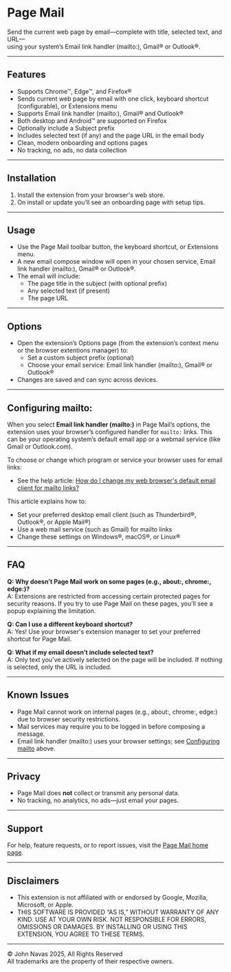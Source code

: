# Page Mail

Send the current web page by email—complete with title, selected text, and URL—   
using your system’s Email link handler (mailto:), Gmail® or Outlook®.

---

## Features

- Supports Chrome™, Edge™, and Firefox®
- Sends current web page by email with one click, keyboard shortcut (configurable), or Extensions menu
- Supports Email link handler (mailto:), Gmail® and Outlook®
- Both desktop and Android™ are supported on Firefox
- Optionally include a Subject prefix
- Includes selected text (if any) and the page URL in the email body
- Clean, modern onboarding and options pages
- No tracking, no ads, no data collection

---

## Installation

1. Install the extension from your browser's web store.
2. On install or update you’ll see an onboarding page with setup tips.

---

## Usage

- Use the Page Mail toolbar button, the keyboard shortcut, or Extensions menu.
- A new email compose window will open in your chosen service, Email link handler (mailto:), Gmail® or Outlook®.
- The email will include:
  - The page title in the subject (with optional prefix)
  - Any selected text (if present)
  - The page URL

---

## Options

- Open the extension’s Options page (from the extension’s context menu or the browser extentions manager) to:
  - Set a custom subject prefix (optional)
  - Choose your email service: Email link handler (mailto:), Gmail® or Outlook®
- Changes are saved and can sync across devices.

---

## Configuring mailto:

When you select **Email link handler (mailto:)** in Page Mail’s options, the extension uses your browser’s configured handler for `mailto:` links. This can be your operating system’s default email app or a webmail service (like Gmail or Outlook.com).

To choose or change which program or service your browser uses for email links:

- See the help article: [How do I change my web browser's default email client for mailto links?](https://support.procore.com/faq/how-do-i-change-my-web-browsers-default-email-client-for-mailto-links)

This article explains how to:
- Set your preferred desktop email client (such as Thunderbird®, Outlook®, or Apple Mail®)
- Use a web mail service (such as Gmail) for mailto links
- Change these settings on Windows®, macOS®, or Linux®

---

## FAQ

**Q: Why doesn’t Page Mail work on some pages (e.g., about:, chrome:, edge:)?**  
A: Extensions are restricted from accessing certain protected pages for security reasons. If you try to use Page Mail on these pages, you’ll see a popup explaining the limitation.

**Q: Can I use a different keyboard shortcut?**  
A: Yes! Use your browser's extension manager to set your preferred shortcut for Page Mail.

**Q: What if my email doesn’t include selected text?**  
A: Only text you’ve actively selected on the page will be included. If nothing is selected, only the URL is included.

---

## Known Issues

- Page Mail cannot work on internal pages (e.g., about:, chrome:, edge:) due to browser security restrictions.
- Mail services may require you to be logged in before composing a message.
- Email link handler (mailto:) uses your browser settings; see [Configuring mailto](#configuring-mailto) above.

---

## Privacy

- Page Mail does **not** collect or transmit any personal data.  
- No tracking, no analytics, no ads—just email your pages.

---

## Support

For help, feature requests, or to report issues, visit the [Page Mail home page](https://github.com/JNavas2/Page-Mail).

---

## Disclaimers

- This extension is not affiliated with or endorsed by Google, Mozilla, Microsoft, or Apple.
- THIS SOFTWARE IS PROVIDED “AS IS,” WITHOUT WARRANTY OF ANY KIND. USE AT YOUR OWN RISK. NOT RESPONSIBLE FOR ERRORS, OMISSIONS OR DAMAGES. BY INSTALLING OR USING THIS EXTENSION, YOU AGREE TO THESE TERMS.

---

© John Navas 2025, All Rights Reserved   
All trademarks are the property of their respective owners.
